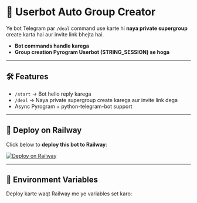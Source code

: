 # 🚀 Userbot Auto Group Creator

Ye bot Telegram par `/deal` command use karte hi **naya private supergroup** create karta hai aur invite link bhejta hai.  
- **Bot commands handle karega**  
- **Group creation Pyrogram Userbot (STRING_SESSION) se hoga**  

---

## 🛠 Features
- `/start` → Bot hello reply karega  
- `/deal` → Naya private supergroup create karega aur invite link dega  
- Async Pyrogram + python-telegram-bot support

---

## 🚀 Deploy on Railway

Click below to **deploy this bot to Railway**:

[![Deploy on Railway](https://railway.app/button.svg)](https://railway.app/new/template?template=https://github.com/Afzal0006/Userbot)

---

## 🔧 Environment Variables

Deploy karte waqt Railway me ye variables set karo:
